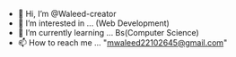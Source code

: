 - 👋 Hi, I’m @Waleed-creator
- 👀 I’m interested in ...  (Web Development)
- 🌱 I’m currently learning ... Bs(Computer Science)
- 📫 How to reach me ... "mwaleed22102645@gmail.com"


<!---
Waleed-creator/Waleed-creator is a ✨ special ✨ repository because its `README.md` (this file) appears on your GitHub profile.
You can click the Preview link to take a look at your changes.
--->
